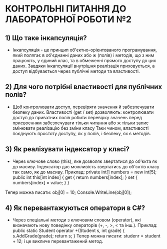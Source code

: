 # КОНТРОЛЬНІ ПИТАННЯ ДО  ЛАБОРАТОРНОЇ РОБОТИ №2

## 1) Що таке інкапсуляція?
* Інкапсуляція - це принцип об'єктно-орієнтованого програмування, 
який полягає в об'єднанні даних або ж (полів) і методів, 
що з ним працюють, у єдиний клас, та в обмеженні прямого 
доступу до цих даних.
Завдяки інкапсуляції внутрішня реалізація приховується, 
а доступ відбувається через публічні методи та властивості.


## 2) Для чого потрібні властивості для публічних полів?
* Щоб контролювати доступ, перевіряти значення й забезпечувати безпеку даних.
Властивості (get / set) дозволяють: контролювати доступ до приватних полів
робити перевірку значень перед присвоєнням
забезпечувати тільки читання або ж тільки запис
змінювати реалізацію без зміни класу
Таки чином, властивості поєднують простоту доступу,
як у полів, і безпеку, як є методів. 


## 3) Як реалізувати індексатор у класі?
* Через ключове слово (this), яке дозволяє звертатися до об'єкта як до масиву.
Індексатор дає можливість звертатись до об'єктів класу так само, як до масиву.
Приклад:
private int[] numbers = new int[5];
public int this[int index]
{
    get { return numbers[index]; }
    set { numbers[index] = value; } 
}

Тепер можна писати: obj[0] = 10;
                   Console.WriteLine(obj[0]);

## 4) Як перевантажуються оператори в C#?                   
* Через спеціальні методи з ключовим словом (operator), 
які визначають нову поведінку операторів (+, -, >, < та інш.).
Приклад:
public static Student operator +(Student s, int grade)
{
    s.AddGrade(grade);
    return s;
}
Тепер можна писати: studenr = student + 12; і це викличе перевантажений метод.



